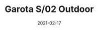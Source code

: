 ---
title: "Garota S/02 Outdoor"
image_primary: "img/GAROTA_02_Suspension.jpg"
description: "The%20Garotas%20are%20part%20of%20a%20diverse%20collection%20of%20outdoor%20lamps%20that%20create%20unique%20environments%20and%20contain%20a%20common%20concept%2C%20the%20shade%20in%20the%20form%20of%20a%20sea%20urchin."
designer: "Alex Fernández Camps & Gonzalo Milà"
tags: 
  - "Bover"
  - "Outdoor"
  - "Pendant"
  - "New"
  - "Table"
  - "Floor"
  - "Ceiling"
  - "Wall"
  - "outdoor-lamps"
href: "https://www.bover.es/en/lamp/garota-s-02/"
category: "outdoor-lamps"
subtitle: ""
manufacturer: "Bover"
slug: "/manufacturers/bover/outdoor-lamps/alex-fernandez-camps-gonzalo-mila-garota-s-02-outdoor"
date: "2021-02-17"
---